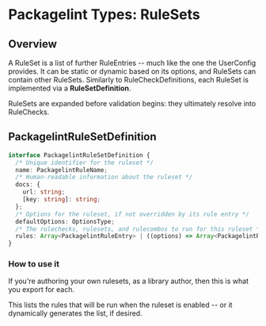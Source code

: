 # Packagelint Types: RuleSets

## Overview

A RuleSet is a list of further RuleEntries -- much like the one the UserConfig provides. It can be static or dynamic
based on its options, and RuleSets can contain other RuleSets. Similarly to RuleCheckDefinitions, each RuleSet is
implemented via a **RuleSetDefinition**.

RuleSets are expanded before validation begins: they ultimately resolve into RuleChecks.

## PackagelintRuleSetDefinition

```typescript
interface PackagelintRuleSetDefinition {
  /* Unique identifier for the ruleset */
  name: PackagelintRuleName;
  /* Human-readable information about the ruleset */
  docs: {
    url: string;
    [key: string]: string;
  };
  /* Options for the ruleset, if not overridden by its rule entry */
  defaultOptions: OptionsType;
  /* The rulechecks, rulesets, and rulecombos to run for this ruleset */
  rules: Array<PackagelintRuleEntry> | ((options) => Array<PackagelintRuleEntry>);
}
```

### How to use it

If you're authoring your own rulesets, as a library author, then this is what you export for each.

This lists the rules that will be run when the ruleset is enabled -- or it dynamically generates the list, if desired.

